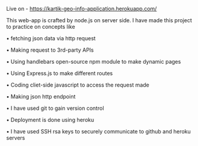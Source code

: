 Live on - https://kartik-geo-info-application.herokuapp.com/ 

This web-app is crafted by node.js on server side. I have made this project to practice on concepts like

• fetching json data via http request

• Making request to 3rd-party APIs

• Using handlebars open-source npm module to make dynamic pages

• Using Express.js to make different routes

• Coding cliet-side javascript to access the request made

• Making json http endpoint

• I have used git to gain version control

• Deployment is done using heroku

• I have used SSH rsa keys to securely communicate to github and heroku servers
